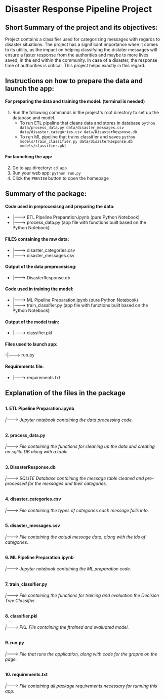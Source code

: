 # Disaster Response Pipeline Project

## Short Summary of the project and its objectives:

Project contains a classifier used for categorizing messages with regards to disaster situations.
The project has a significant importance when it comes to its utility, as the impact on helping classifying the distater messages will ensure a faster response from the authorities and maybe to more lives saved, in the end within the community.
In case of a disaster, the response time of authorities is critical. This project helps exactly in this regard.


##  Instructions on how to prepare the data and launch the app:

#### For preparing the data and training the model: (terminal is needed)

1. Run the following commands in the project's root directory to set up the database and model.
    - To run ETL pipeline that cleans data and stores in database
        `python data/process_data.py data/disaster_messages.csv data/disaster_categories.csv data/DisasterResponse.db`
    - To run ML pipeline that trains classifier and saves
        `python models/train_classifier.py data/DisasterResponse.db models/classifier.pkl`

#### For launching the app:

2. Go to `app` directory: `cd app`
3. Run your web app: `python run.py`
4. Click the `PREVIEW` button to open the homepage



## Summary of the package:

#### Code used in preprocesisng and preparing the data:
- |---> ETL Pipeline Preparation.ipynb (pure Python Notebook)
- |---> process_data.py (app file with functions built based on the Python Notebook)

#### FILES containing the raw data:
- |---> disaster_categories.csv
- |---> disaster_messages.csv

#### Output of the data preprocesisng:
- |---> DisasterResponse.db


#### Code used in training the model:
- |---> ML Pipeline Preparation.ipynb (pure Python Notebook)
- |---> train_classifier.py (app file with functions built based on the Python Notebook)

#### Output of the model train:
- |---> classifier.pkl

#### Files used to launch app:
-|---> run.py

#### Requirements file:
- |---> requirements.txt


## Explanation of the files in the package

##
#### 1. ETL Pipeline Preparation.ipynb
###### |---> Jupyter notebook containing the data processing code.
#### 2. process_data.py
###### |---> File containing the functions for cleaning up the data and creating an sqlite DB along with a table
#### 3. DisasterResponse.db
###### |---> SQLITE Database containing the message table cleaned and pre-processed for the messages and their categories.

##
#### 4. disaster_categories.csv
###### |---> File containing the types of categories each message falls into.
#### 5. disaster_messages.csv
###### |---> File containing the actual message data, along with the ids of categories.

##
#### 6. ML Pipeline Preparation.ipynb
###### |---> Jupyter notebook containing the ML preparation code.
#### 7. train_classifier.py
###### |---> File containing the functions for training and evaluation the Decision Tree Classifier.
#### 8. classifier.pkl
###### |---> PKL File containing the ftrained and evaluated model.

##
#### 9. run.py
###### |---> File that runs the application, along with code for the graphs on the page.

##
#### 10. requirements.txt
###### |---> File containing all package requirements necessary for running this app.
